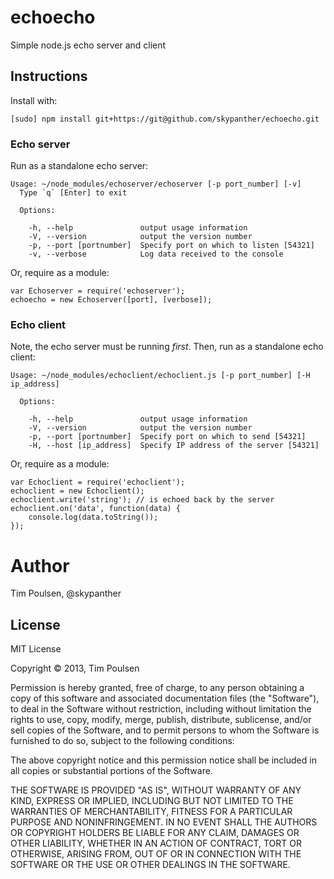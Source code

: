 # echoecho

Simple node.js echo server and client

## Instructions

Install with:

```
[sudo] npm install git+https://git@github.com/skypanther/echoecho.git
```

### Echo server

Run as a standalone echo server:
```
Usage: ~/node_modules/echoserver/echoserver [-p port_number] [-v]
  Type `q` [Enter] to exit

  Options:

    -h, --help               output usage information
    -V, --version            output the version number
    -p, --port [portnumber]  Specify port on which to listen [54321]
    -v, --verbose            Log data received to the console
```

Or, require as a module:
```
var Echoserver = require('echoserver');
echoecho = new Echoserver([port], [verbose]);

```

### Echo client

Note, the echo server must be running _first_. Then, run as a standalone echo client:
```
Usage: ~/node_modules/echoclient/echoclient.js [-p port_number] [-H ip_address]

  Options:

    -h, --help               output usage information
    -V, --version            output the version number
    -p, --port [portnumber]  Specify port on which to send [54321]
    -H, --host [ip_address]  Specify IP address of the server [54321]
```

Or, require as a module:
```
var Echoclient = require('echoclient');
echoclient = new Echoclient();
echoclient.write('string'); // is echoed back by the server
echoclient.on('data', function(data) {
    console.log(data.toString());
});
```


# Author
Tim Poulsen, @skypanther

## License

MIT License

Copyright © 2013, Tim Poulsen

Permission is hereby granted, free of charge, to any person obtaining a copy of this software and associated documentation files (the "Software"), to deal in the Software without restriction, including without limitation the rights to use, copy, modify, merge, publish, distribute, sublicense, and/or sell copies of the Software, and to permit persons to whom the Software is furnished to do so, subject to the following conditions:

The above copyright notice and this permission notice shall be included in all copies or substantial portions of the Software.

THE SOFTWARE IS PROVIDED "AS IS", WITHOUT WARRANTY OF ANY KIND, EXPRESS OR IMPLIED, INCLUDING BUT NOT LIMITED TO THE WARRANTIES OF MERCHANTABILITY, FITNESS FOR A PARTICULAR PURPOSE AND NONINFRINGEMENT. IN NO EVENT SHALL THE AUTHORS OR COPYRIGHT HOLDERS BE LIABLE FOR ANY CLAIM, DAMAGES OR OTHER LIABILITY, WHETHER IN AN ACTION OF CONTRACT, TORT OR OTHERWISE, ARISING FROM, OUT OF OR IN CONNECTION WITH THE SOFTWARE OR THE USE OR OTHER DEALINGS IN THE SOFTWARE.
